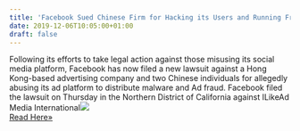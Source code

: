 ```yaml
---
title: 'Facebook Sued Chinese Firm for Hacking its Users and Running Fraud Ads'
date: 2019-12-06T10:05:00+01:00
draft: false
---
```


Following its efforts to take legal action against those misusing its social media platform, Facebook has now filed a new lawsuit against a Hong Kong-based advertising company and two Chinese individuals for allegedly abusing its ad platform to distribute malware and Ad fraud. Facebook filed the lawsuit on Thursday in the Northern District of California against ILikeAd Media International![](http://feeds.feedburner.com/~r/TheHackersNews/~4/KFm-W_QXRl8)  
[Read Here»](https://thehackernews.com/2019/12/facebook-account-hacking.html)